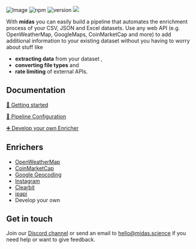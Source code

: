 
![Image](https://i.imgur.com/eggrY7G.png)
![npm](https://img.shields.io/npm/v/npm.svg?style=for-the-badge)
![version](https://img.shields.io/badge/version-0.1-blue.svg?Cache=true&style=for-the-badge)
[<img src="https://i.imgur.com/xID4Ncu.png">](https://discord.gg/zBYnHuN)

With **midas** you can easily build a pipeline that automates the enrichment process of your CSV, JSON and Excel datasets. Use any web API (e.g. OpenWeatherMap, GoogleMaps, CoinMarketCap and more) to add additional information to your existing dataset without you having to worry about stuff like

- **extracting data** from your dataset ,
- **converting file types** and
- **rate limiting** of external APIs.



## **Documentation**

[🚀 Getting started](#)

[🔧 Pipeline Configuration](#)

[➕ Develop your own Enricher](#)



## **Enrichers**

- [OpenWeatherMap](https://github.com/midas-science/enricher-openweathermap)
- [CoinMarketCap](https://github.com/midas-science/enricher-coinmarketcap)
- [Google Geocoding](https://github.com/midas-science/enricher-googlegeocoding)
- [Instagram](https://github.com/midas-science/enricher-instagramlocation)
- [Clearbit](https://github.com/midas-science/enricher-clearbit)
- [ipapi](https://github.com/midas-science/enricher-ipapi)
- Develop your own


## **Get in touch**
Join our [Discord channel](https://discord.gg/zBYnHuN) or send an email to hello@midas.science if you need help or want to give feedback.
